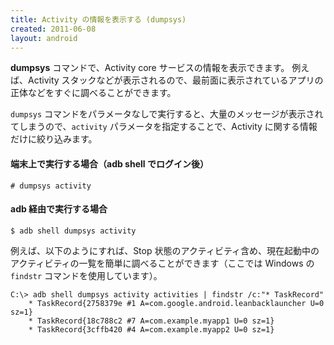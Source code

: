 ```yaml
---
title: Activity の情報を表示する (dumpsys)
created: 2011-06-08
layout: android
---
```


**dumpsys** コマンドで、Activity core サービスの情報を表示できます。
例えば、Activity スタックなどが表示されるので、最前面に表示されているアプリの正体などをすぐに調べることができます。

`dumpsys` コマンドをパラメータなしで実行すると、大量のメッセージが表示されてしまうので、`activity` パラメータを指定することで、Activity に関する情報だけに絞り込みます。


#### 端末上で実行する場合（adb shell でログイン後）
```
# dumpsys activity
```

#### adb 経由で実行する場合
```
$ adb shell dumpsys activity
```

例えば、以下のようにすれば、Stop 状態のアクティビティ含め、現在起動中のアクティビティの一覧を簡単に調べることができます（ここでは Windows の `findstr` コマンドを使用しています）。

```
C:\> adb shell dumpsys activity activities | findstr /c:"* TaskRecord"
    * TaskRecord{2758379e #1 A=com.google.android.leanbacklauncher U=0 sz=1}
    * TaskRecord{18c788c2 #7 A=com.example.myapp1 U=0 sz=1}
    * TaskRecord{3cffb420 #4 A=com.example.myapp2 U=0 sz=1}
```

